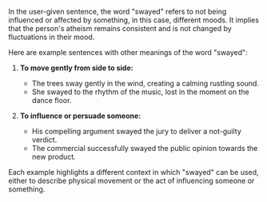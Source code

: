 In the user-given sentence, the word "swayed" refers to not being influenced or affected by something, in this case, different moods. It implies that the person's atheism remains consistent and is not changed by fluctuations in their mood.

Here are example sentences with other meanings of the word "swayed":

1. **To move gently from side to side:**
   - The trees sway gently in the wind, creating a calming rustling sound.
   - She swayed to the rhythm of the music, lost in the moment on the dance floor.

2. **To influence or persuade someone:**
   - His compelling argument swayed the jury to deliver a not-guilty verdict.
   - The commercial successfully swayed the public opinion towards the new product.

Each example highlights a different context in which "swayed" can be used, either to describe physical movement or the act of influencing someone or something.
